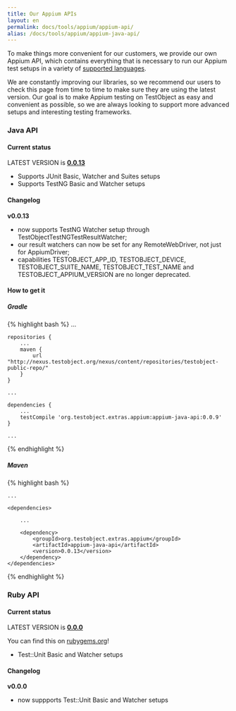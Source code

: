 ```yaml
---
title: Our Appium APIs
layout: en
permalink: docs/tools/appium/appium-api/
alias: /docs/tools/appium/appium-java-api/
---
```


To make things more convenient for our customers, we provide our own Appium API, which contains everything that is necessary to run our Appium test setups in a variety of [supported languages](/docs/tools/appium/setups/).

We are constantly improving our libraries, so we recommend our users to check this page from time to time to make sure they are using the latest version. Our goal is to make Appium testing on TestObject as easy and convenient as possible, so we are always looking to support more advanced setups and interesting testing frameworks.

<h3>Java API</h3>

<h4>Current status</h4>

LATEST VERSION is <a href="https://github.com/testobject/testobject-appium-java-api"><strong>0.0.13</strong></a>

* Supports JUnit Basic, Watcher and Suites setups
* Supports TestNG Basic and Watcher setups

<h4>Changelog</h4>

<strong>v0.0.13</strong>

* now supports TestNG Watcher setup through TestObjectTestNGTestResultWatcher;
* our result watchers can now be set for any RemoteWebDriver, not just for AppiumDriver;
* capabilities TESTOBJECT_APP_ID, TESTOBJECT_DEVICE, TESTOBJECT_SUITE_NAME, TESTOBJECT_TEST_NAME and TESTOBJECT_APPIUM_VERSION are no longer deprecated.

<h4>How to get it</h4>
<h5>Gradle</h5>
{% highlight bash %}
    ...

    repositories {
        ...
        maven {
            url "http://nexus.testobject.org/nexus/content/repositories/testobject-public-repo/"
        }
    }
    
    ...

    dependencies {
        ...
        testCompile 'org.testobject.extras.appium:appium-java-api:0.0.9'
    }

    ...
{% endhighlight %}

<h5>Maven</h5>
{% highlight bash %}
<project ...>
    
    ...

    <dependencies>
        
        ...
        
        <dependency>
            <groupId>org.testobject.extras.appium</groupId>
            <artifactId>appium-java-api</artifactId>
            <version>0.0.13</version>
        </dependency>
    </dependencies>

</project>
{% endhighlight %}

<h3>Ruby API</h3>

<h4>Current status</h4>

LATEST VERSION is <a href="https://github.com/testobject/testobject-appium-ruby-api"><strong>0.0.0</strong></a>

You can find this on [rubygems.org](https://rubygems.org/gems/test_object_test_result_watcher)!

* Test::Unit Basic and Watcher setups

<h4>Changelog</h4>

<strong>v0.0.0</strong>

* now suppports Test::Unit Basic and Watcher setups